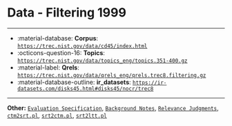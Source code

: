 # Data - Filtering 1999 



---

- :material-database: **Corpus**: [`https://trec.nist.gov/data/cd45/index.html`](https://trec.nist.gov/data/cd45/index.html)
- :octicons-question-16: **Topics**: [`https://trec.nist.gov/data/topics_eng/topics.351-400.gz`](https://trec.nist.gov/data/topics_eng/topics.351-400.gz)
- :material-label: **Qrels**: [`https://trec.nist.gov/data/qrels_eng/qrels.trec8.filtering.gz`](https://trec.nist.gov/data/qrels_eng/qrels.trec8.filtering.gz)
- :material-database-outline: **ir_datasets**: [`https://ir-datasets.com/disks45.html#disks45/nocr/trec8`](https://ir-datasets.com/disks45.html#disks45/nocr/trec8)


---

**Other:** [`Evaluation Specification`](https://trec.nist.gov/data/sdr/1998/sdr98_spec.txt), [`Background Notes`](https://trec.nist.gov/data/sdr/1998/sdr98_spec.txt), [`Relevance Judgments`](https://trec.nist.gov/data/sdr/1998/sdr98-qrels.txt), [`ctm2srt.pl`](https://trec.nist.gov/data/sdr/1998/ctm2srt.pl), [`srt2ctm.pl`](https://trec.nist.gov/data/sdr/1998/srt2ctm.pl), [`srt2ltt.pl`](https://trec.nist.gov/data/sdr/1998/srt2ltt.pl)
